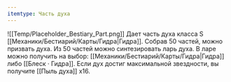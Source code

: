 ```yaml
---
itemtype: Часть духа
---
```

![[Temp/Placeholder_Bestiary_Part.png]]
Дает часть духа класса S [[Механики/Бестиарий/Карты/Гидра|Гидра]]. Собрав 50 частей, можно призвать духа. Из 50 частей можно синтезировать ларь духа. В ларе можно получить на выбор: [[Механики/Бестиарий/Карты/Гидра|Гидра]] либо [[Блеск · Гидра]]. Если дух достиг максимальной звездности, вы получите [[Пыль духа]] х16.
